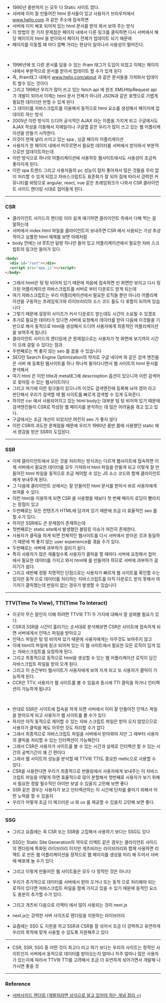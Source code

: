 - 1990년 중반까지 는 모두 다 Static 사이트 였다.
- 서버에 이미 잘 만들어진 html 문서들이 있고 사용자가 브라우저에서 www.hello.com 과 같은 주소에 접속하면
- 서버에 이미 배포 되어져 있는 html 문서를 받아 와서 보여 주는 방식
- 이 방법의 한 가지 문제점은 페이지 내에서 다른 링크를 클릭하면 다시 서버에서 해당 페이지의 html 을 받아와서 페이지 전체가 업데이트 되기 때문에
- 페이지를 이동할 때 마다 깜빡 거리는 현상이 일어나서 사용성이 떨어진다.

<br/>

- 1996년에 또 다른 문서를 담을 수 있는 ifram 태그가 도입이 되었고 이제는 페이지 내에서 부분적으로 문서를 받아서 업데이트 할 수가 있게 된다
- 즉, ifram태그 내에서 www.hello.com/about 과 같은 문서들을 가져와서 업데이트 할수 있는 것이다
- 그리고 1998년 우리가 많이 쓰고 있는 fetch api 에 원조 XMLHttpRequest api 가 개발이 되어서 이제는 html 문서 전체가 아니라 JSON과 같은 포맷으로 가볍게 필요한 데이터만 반할 수 있게 된다
- 그 데이터를 자바스크립트를 이용해서 동적으로 html 요소를 생성해서 페이지에 업데이트 하는 방식
- 2005년 이런 방식이 드디어 공식적인 AJAX 라는 이름을 가지게 되고 구글에서도 AJAX 작성을 이용해서 지메일이나 구글맵 같은 우리가 많이 쓰고 있는 웹 어플리케이션을 만들기 시작한다.
- 이것이 현재 널리 쓰이고 있는 spa , 싱글 페이지 어플리케이션
- 사용자가 한 페이지 내에서 머무르면서 필요한 데이터를 서버에서 받아와서 부분적으로만 업데이트하는데
- 이런 방식으로 하나의 어플리케이션에 사용하듯 웹사이트에서도 사용성이 조금씩 좋아지게 된다.
- 이런 spa 트렌드 그리고 사용자들의 pc 성능이 점차 좋아져서 많은 것들을 무리 없이 처리할 수 있게 되었고 자바스크립트도 표준화가 잘 되어 짐에 따라서 강력한 커뮤니티를 바탕으로 angular, react, vue 같은 프레임워크가 나와서 CSR 클라이언트 사이드 렌더링 시대로 접어들게 된다.

---

### CSR

- 클라이언트 사이드의 렌더링 이라 쉽게 얘기하면 클라이언트 측에서 다해 먹는 걸 말하는데
- 서버에서 index.html 파일을 클라이언트의 보내주면 CSR 에서 사용되는 가상 추상적이고 심플한 html 예제를 보면 아래처럼
- body 안에는 id 루트만 달랑 하나만 들어 있고 어플리케이션에서 필요한 자바 스크립트의 링크만 들어가 있다.

```html
<body>
  <div id="root"></div>
  <script src="app.js"></script>
</body>
```

- 그래서 html은 텅 텅 비어져 있기 때문에 처음에 접속하면 빈 화면만 보이고 다시 링크된 어플리케이션 자바스크립트를 서버로 부터 다운로드 받게 되는데
- 여기 자바스크립트는 우리 어플리케이션에서 필요한 로직들 뿐만 아니라 어플리케이션을 구동하는 프레임워크와 라이브러리의 소스 코드 들도 다 포함이 되어져 있습니다
- 그렇기 때문에 굉장히 사이즈가 커서 다운로드 받는데도 시간이 소요될 수 있겠죠
- 추가로 필요한 데이터가 있다면 서버에 요청해서 데이터를 받아 다음에 이것들을 기반으로 해서 동적으로 html을 생성해서 드디어 사용자에게 최종적인 어플리케이션을 보여주게 됩니다
- 클라이언트 사이드의 렌더링에 큰 문제점으로는 사용자가 첫 화면에 보기까지 시간이 오래 걸릴 수 있다는 점과
- 두번째로는 썩 좋지 않는 seo 를 꼽을 수 있습니다
- SEO란 Search Engine Optimization의 약자로 구글 네이버 와 같은 검색 엔진들은 서버 에 등록된 웹사이트를 하나 하나씩 돌아다니면서 웹 사이트의 html 문서를 분석해서
- 여기 html 은 이런 title과 meta태그에 descrioption 옵션이 있으니까 이런 검색어로 찾아질 수 있는 웹사이트이다
- 그리고 여기에 이런 링크들이 있으니까 이것도 검색엔진에 등록해 놔야 겠어 라고 판단해서 우리가 검색할 때 웹 사이트를 빠르게 검색할 수 있게 도와준다.
- 하지만 csr 에서 사용되어지고 있는 html body는 대부분 텅 텅 비어져 있기 때문에 검색엔진들이 CSR로 작성된 웹 페이지를 분석하는 데 많은 어려움을 겪고 있고 있다.
- 구글에서는 조금 개선이 되었지만 여전히 seo 가 좋지 않다
- 이런 CSR의 과도한 문제점들 때문에 우리가 1990년 중반 쯤에 사용했던 static 에서 영감을 받은 SSR이 도입된다.

---

### SSR

- 이제 클라이언트에서 모든 것을 처리하는 방식과는 다르게 웹사이트에 접속하면 이제 서버에서 필요한 데이터를 모두 가져와서 html 파일을 만들게 되고 이렇게 잘 만들어진 html 파일을 동적으로 조금 제어할 수 있는 JS 소스 코드와 함께 클라이언트에게 보내주게 된다.
- 그 다음에 클라이언트 상에서는 잘 만들어진 html 문서를 받아서 바로 사용자에게 보여줄 수 있다.
- 이런 html을 이용하게 되면 CSR 을 사용했을 때보다 첫 번째 페이지 로딩이 빨라지는 장점이 있고
- 두번째로는 모든 컨텐츠가 HTML에 담겨져 있기 때문에 조금 더 효율적인 seo 를 할 수가 있다.
- 하지만 SSR에도 큰 문제점이 존재하는데
- 첫번째로는 static site에서 발생했던 블링킹 이슈가 여전히 존재한다.
- 사용자가 클릭을 하게 되면 전체적인 웹사이트를 다시 서버에서 받아온 것과 동일하기 때문에 썩 좋지 않는 user experience를 겪을 수가 있다.
- 두번째로는 서버에 과부하가 걸리기 쉽다.
- 특히 사용자가 많은 제품일수록 사용자가 클릭을 할 때마다 서버에 요청해서 접어 에서 필요한 데이터를 가지고 와서 html에 를 만들어야 하므로 서버에 과부하가 걸리기가 쉽다.
- 그리고 세번째 정말 치명적인 단점으로는 사용자가 빠르게 웹 사이트를 확인할 수는 있지만 동적 으로 데이터를 처리하는 자바스크립트를 아직 다운로드 받지 못해서 여기저기 클릭했는데 반응이 없는 경우가 발생할 수 있습니다

---

### TTV(Time To View), TTI(Time To Interact)

- 이곳이 무슨 말인지 이해 하려면 TTV와 TTI 두 가지에 대해서 잘 살펴볼 필요가 있다.
- CSR과 SSR을 시간이 흘러가는 순서대로 분석해보면 CSR은 사이트에 접속하게 되면 서버에게서 인덱스 파일을 받아오고
- 인덱스 파일은 텅 텅 비어져 있기 때문에 사용자에게는 아무것도 보여주지 않고
- 이에 html의 파일에 링크 되어져 있는 이 웹 사이트에서 필요한 모든 로직이 담겨 있는 자바스크립트를 요청하게 된다.
- 그리고 최종적으로 동적으로 html을 생성할 수 있는 웹 어플리케이션 로직이 담긴 자바스크립트 파일을 받아 오게 된다.
- 그리고 이 순간부터 웹사이트가 사용자에게 보여 지게 되고 또 사용자가 클릭이 가능하게 된다.
- CCR은 TTV, 사용자가 웹 사이트를 볼 수 있음과 동시에 TTI 클릭을 하거나 인터랙션이 가능하게 됩니다

<br/>

- 반대로 SSR은 사이트에 접속을 하게 되면 서버에서 이미 잘 만들어진 인덱스 파일을 받아오게 되고 사용자가 웹 사이트를 볼 수가 있다
- 하지만 아직 동적으로 제어할 수 있는 자바 스크립트 파일은 받아 오지 않았으므로 사용자가 클릭을 해도 아무런 것도 처리할 수가 없다
- 그래서 최종적으로 자바스크립트 파일을 서버에서 받아와야 지만 그 때부터 사용자의 클릭을 처리할 수 있는 인터랙션이 가능해진다
- 그래서 CSR은 사용자가 사이트를 볼 수 있는 시간과 실제로 인터랙션 할 수 있는 시간의 공백기간이 꽤 긴 편이다
- 그래서 웹 사이트의 성능을 분석할 때 TTV와 TTI도 중요한 metic으로 사용할 수 있다.
- CSR을 사용한다면 우리가 최종적으로 번들링에서 사용자에게 보내주는 이 자바스크립트 파일을 어떻게 하면 효율적으로 많이 분할해서 첫번째로 사용자가 보기 위해서 필요한 정말 필수적인 아이만 보낼 수 있을지 고민해 보면 좋다
- SSR 같은 경우는 사용자가 보고 인터랙션하는 이 시간에 단차를 줄이기 위해서 어떤 노력을 할 수 있을지
- 우리가 어떻게 조금 더 매끄러운 ui 와 ux 를 제공할 수 있을지 고민해 보면 좋다.

---

### SSG

- 그리고 요즘에는 꼭 CSR 또는 SSR을 고집해서 사용하기 보다는 SSG도 있다
- SSG는 Static Site Generation의 약자로 리액트 같은 경우는 클라이언트 사이드의 렌더링에 특화된 라이브러리 이지만 개츠비라는 라이브러리와 함께 사용하면 리액트 로 만든 웹 어플리케이션을 정적으로 웹 페이지를 생성을 미리 해 두어서 서버에 배포에 놀 수가 있다.
- 그리고 이렇게 만들어진 웹 사이트들은 모두 다 정적인 것은 아니다
- 우리가 추가적으로 데이터를 서버에서 받아 오거나 또는 동적 으로 처리해야 되는 로직이 있다면 자바스크립트 파일을 함께 가지고 있을 수 있기 때문에 동적인 요소도 충분히 추가할 수가 있다.

- 그리고 개츠비 다음으로 리액터 에서 많이 사용되는 것이 next.js
- next.js는 강력한 서버 사이즈로 렌더링을 지원하는 라이브러리
- 요즘에는 SSG 도 지원을 하고 SSR과 CSR을 잘 섞어서 조금 더 강력하고 유연하게 우리의 목적에 맞게 사용할 수 있도록 지원해주고 있다

---

- CSR, SSR, SSG 중 어떤 것이 최고다 라고 하기 보다는 우리의 사이트는 정적인 사이트인지 서버에서 동적으로 데이터를 받아오는지 얼마나 자주 얼마나 많은 사용자가 있는지에 따라서 TTV와 TTI를 고려해서 조금 더 유연하게 섞어가면서 개발해 나가시면 좋을 것

---

### Reference

- [서버사이드 렌더링 (개발자라면 상식으로 알고 있어야 하는 개념 정리 ⭐️)
  ](https://www.youtube.com/watch?v=iZ9csAfU5Os)
